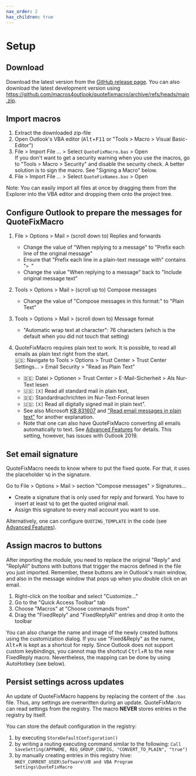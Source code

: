 ```yaml
---
nav_order: 2
has_children: true
---
```

# Setup

## Download

Download the latest version from the [GitHub release page](https://github.com/macros4outlook/quotefixmacro/releases).
You can also download the latest development version using <https://github.com/macros4outlook/quotefixmacro/archive/refs/heads/main.zip>.

## Import macros

1. Extract the downloaded zip-file
2. Open Outlook's VBA editor (<kbd>Alt</kbd>+<kbd>F11</kbd> or "Tools > Macro > Visual Basic-Editor")
3. File > Import File ... > Select `QuoteFixMacro.bas` > Open  
   If you don't want to get a security warning when you use the macros, go to "Tools > Macro > Security" and disable the security check.
   A better solution is to sign the macro. See "Signing a Macro" below.
4. File > Import File ... > Select `QuoteFixNames.bas` > Open

Note: You can easily import all files at once by dragging them from the Explorer into the VBA editor and dropping them onto the project tree.

## Configure Outlook to prepare the messages for QuoteFixMacro

1. File > Options > Mail > (scroll down to) Replies and forwards

   * Change the value of "When replying to a message" to "Prefix each line of the original message"
   <!-- markdownlint-disable-next-line MD038 -->
   * Ensure that "Prefix each line in a plain-text message with" contains "`> `"
   * Change the value "When replying to a message" back to "Include original message text"

2. Tools > Options > Mail > (scroll up to) Compose messages

   * Change the value of "Compose messages in this format:" to "Plain Text"

3. Tools > Options > Mail > (scroll down to) Message format

   * "Automatic wrap text at character": 76 characters (which is the default when you did not touch that setting)

4. QuoteFixMacro requires plain text to work.
   It is possible, to read all emails as plain text right from the start.\
   🇺🇸: Navigate to Tools > Options > Trust Center > Trust Center Settings... > Email Security > "Read as Plain Text"

    * 🇩🇪: Datei > Optionen > Trust Center > E-Mail-Sicherheit > Als Nur-Text lesen
    * 🇺🇸: `[X]` Read all standard mail in plain text,
    * 🇩🇪: Standardnachrichten im Nur-Text-Format lesen
    * 🇺🇸: `[X]` Read all digitally signed mail in plain text".
    * See also Microsoft [KB 831607](https://support.microsoft.com/en-us/office/change-the-message-format-to-html-rich-text-format-or-plain-text-338a389d-11da-47fe-b693-cf41f792fefa?ui=en-us&rs=en-us&ad=us) and ["Read email messages in plain text"](https://support.microsoft.com/en-us/office/read-email-messages-in-plain-text-16dfe54a-fadc-4261-b2ce-19ad072ed7e3?ui=en-US&rs=en-US&ad=US) for another explanation.
    * Note that one can also have QuoteFixMacro converting all emails automatically to text.
      See [Advanced Features](https://macros4outlook.github.io/quotefixmacro/advanced-features.html#auto-conversion-to-plain-format) for details.
      This setting, however, has issues with Outlook 2019.

## Set email signature

QuoteFixMacro needs to know where to put the fixed quote.
For that, it uses the placeholder `%Q` in the signature.

Go to File > Options > Mail > section "Compose messages" > Signatures...

* Create a signature that is only used for reply and forward. You have to insert at least `%Q` to get the quoted original mail.
* Assign this signature to every mail account you want to use.

Alternatively, one can configure `QUOTING_TEMPLATE` in the code (see [Advanced Features](https://macros4outlook.github.io/quotefixmacro/advanced-features.html#configure-the-template-inside-the-code)).

## Assign macros to buttons

After importing the module, you need to replace the original "Reply" and "ReplyAll" buttons with buttons that trigger the macros defined in the file you just imported.
Remember, these buttons are in Outlook's main window, and also in the message window that pops up when you double click on an email.

1. Right-click on the toolbar and select "Customize..."
2. Go to the "Quick Access Toolbar" tab
3. Choose "Macros" at "Choose commands from"
3. Drag the "FixedReply" and "FixedReplyAll" entries and drop it onto the toolbar

You can also change the name and image of the newly created buttons using the customization dialog.
If you use "Fixed&Reply" as the name, <kbd>Alt</kbd>+<kbd>R</kbd> is kept as a shortcut for reply.
Since Outlook does not support custom keybindings, you cannot map the shortcut <kbd>Ctrl</kbd>+<kbd>R</kbd> to the new FixedReply macro.
Nevertheless, the mapping can be done by using AutoHotkey (see below).

## Persist settings across updates

An update of QuoteFixMacro happens by replacing the content of the `.bas` file.
Thus, any settings are overwritten during an update.
QuoteFixMacro can read settings from the registry.
The macro **NEVER** stores entries in the registry by itself.

You can store the default configuration in the registry:

1. by executing `StoreDefaultConfiguration()`
2. by writing a routing executing command similar to the following: `Call SaveSetting(APPNAME, REG_GROUP_CONFIG, "CONVERT_TO_PLAIN", "true")`
3. by manually creating entries in this registry hive: `HKEY_CURRENT_USER\Software\VB and VBA Program Settings\QuoteFixMacro`

<!-- markdownlint-disable-file MD033 -->
